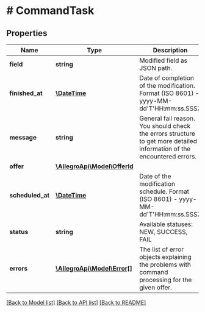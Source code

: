 # # CommandTask

## Properties

Name | Type | Description | Notes
------------ | ------------- | ------------- | -------------
**field** | **string** | Modified field as JSON path. | [optional]
**finished_at** | [**\DateTime**](\DateTime.md) | Date of completion of the modification. Format (ISO 8601) - yyyy-MM-dd&#39;T&#39;HH:mm:ss.SSSZ | [optional]
**message** | **string** | General fail reason. You should check the errors structure to get more detailed information of the encountered errors. | [optional]
**offer** | [**\AllegroApi\Model\OfferId**](OfferId.md) |  | [optional]
**scheduled_at** | [**\DateTime**](\DateTime.md) | Date of the modification schedule. Format (ISO 8601) - yyyy-MM-dd&#39;T&#39;HH:mm:ss.SSSZ | [optional]
**status** | **string** | Available statuses: NEW, SUCCESS, FAIL | [optional]
**errors** | [**\AllegroApi\Model\Error[]**](Error.md) | The list of error objects explaining the problems with command processing for the given offer. | [optional]

[[Back to Model list]](../../README.md#models) [[Back to API list]](../../README.md#endpoints) [[Back to README]](../../README.md)
